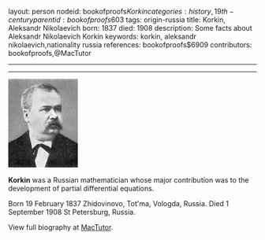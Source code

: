 layout: person
nodeid: bookofproofs$Korkin
categories: history,19th-century
parentid: bookofproofs$603
tags: origin-russia
title: Korkin, Aleksandr Nikolaevich
born: 1837
died: 1908
description: Some facts about Aleksandr Nikolaevich Korkin
keywords: korkin, aleksandr nikolaevich,nationality russia
references: bookofproofs$6909
contributors: bookofproofs,@MacTutor

---


---

![Korkin.jpg](https://github.com/bookofproofs/bookofproofs.github.io/blob/main/_sources/_assets/images/portraits/Korkin.jpg?raw=true)

**Korkin** was a Russian mathematician whose major contribution was to the development of partial differential equations.

Born 19 February 1837 Zhidovinovo, Tot'ma, Vologda, Russia. Died 1 September 1908 St Petersburg, Russia.


View full biography at [MacTutor](https://mathshistory.st-andrews.ac.uk/Biographies/Korkin/).
